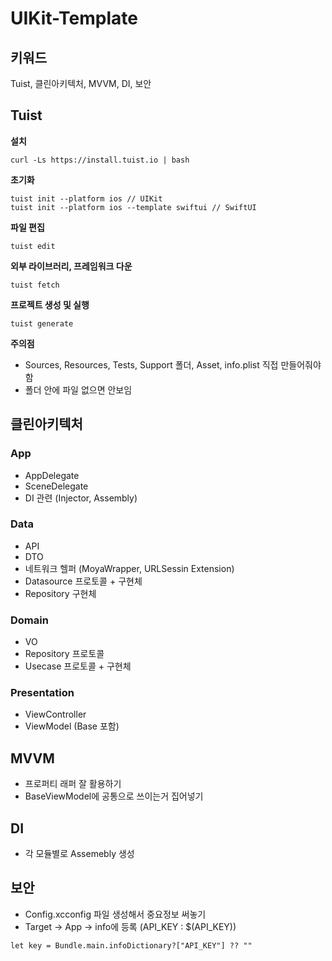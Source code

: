 # UIKit-Template

## 키워드
Tuist, 클린아키텍처, MVVM, DI, 보안

## Tuist
**설치**
```
curl -Ls https://install.tuist.io | bash
```
**초기화**
```
tuist init --platform ios // UIKit
tuist init --platform ios --template swiftui // SwiftUI
```
**파일 편집**
```
tuist edit
```
**외부 라이브러리, 프레임워크 다운**
```
tuist fetch
```
**프로젝트 생성 및 실행**
```
tuist generate
```
**주의점**
- Sources, Resources, Tests, Support 폴더, Asset, info.plist 직접 만들어줘야함
- 폴더 안에 파일 없으면 안보임

## 클린아키텍처
### App
- AppDelegate
- SceneDelegate
- DI 관련 (Injector, Assembly)

### Data
- API
- DTO
- 네트워크 헬퍼 (MoyaWrapper, URLSessin Extension)
- Datasource 프로토콜 + 구현체
- Repository 구현체

### Domain
- VO
- Repository 프로토콜
- Usecase 프로토콜 + 구현체

### Presentation
- ViewController
- ViewModel (Base 포함)

## MVVM
- 프로퍼티 래퍼 잘 활용하기
- BaseViewModel에 공통으로 쓰이는거 집어넣기

## DI
- 각 모듈별로 Assemebly 생성

## 보안
- Config.xcconfig 파일 생성해서 중요정보 써놓기
- Target -> App -> info에 등록 (API_KEY : $(API_KEY))
```
let key = Bundle.main.infoDictionary?["API_KEY"] ?? ""
```
